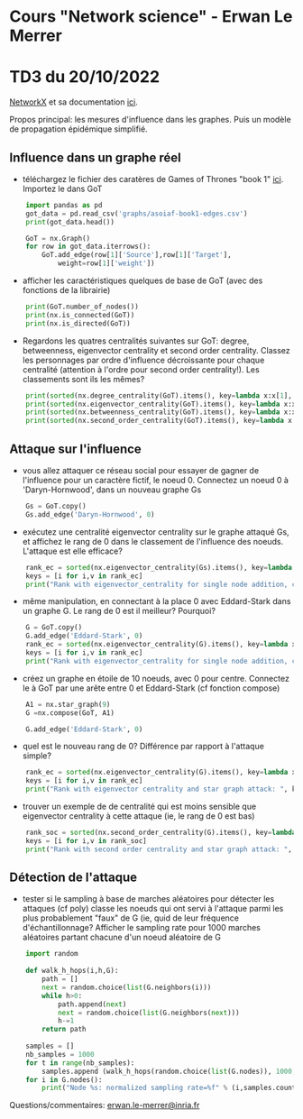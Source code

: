 # Cours "Network science" - Erwan Le Merrer
# TD3 du 20/10/2022

[NetworkX](https://networkx.github.io/) et sa documentation [ici](https://networkx.github.io/documentation/stable/index.html).

Propos principal: les mesures d'influence dans les graphes. Puis un modèle de propagation épidémique simplifié.

## Influence dans un graphe réel

*  téléchargez le fichier des caratères de Games of Thrones "book 1" [ici](https://github.com/mathbeveridge/asoiaf). Importez le dans GoT

```python
    import pandas as pd
    got_data = pd.read_csv('graphs/asoiaf-book1-edges.csv')
    print(got_data.head())

    GoT = nx.Graph()
    for row in got_data.iterrows():
        GoT.add_edge(row[1]['Source'],row[1]['Target'],
            weight=row[1]['weight'])
```

* afficher les caractéristiques quelques de base de GoT (avec des fonctions de la librairie)

```python
    print(GoT.number_of_nodes())
    print(nx.is_connected(GoT))
    print(nx.is_directed(GoT))
```

* Regardons les quatres centralités suivantes sur GoT: degree, betweenness, eigenvector centrality et second order centrality. Classez les personnages par ordre d'influence décroissante pour chaque centralité (attention à l'ordre pour second order centrality!). Les classements sont ils les mêmes?

```python
    print(sorted(nx.degree_centrality(GoT).items(), key=lambda x:x[1], reverse=True))
    print(sorted(nx.eigenvector_centrality(GoT).items(), key=lambda x:x[1], reverse=True))
    print(sorted(nx.betweenness_centrality(GoT).items(), key=lambda x:x[1], reverse=True))
    print(sorted(nx.second_order_centrality(GoT).items(), key=lambda x:x[1], reverse=False))
```

## Attaque sur l'influence 
* vous allez attaquer ce réseau social pour essayer de gagner de l'influence pour un caractère fictif, le noeud 0. Connectez un noeud 0 à 'Daryn-Hornwood', dans un nouveau graphe Gs

```python
    Gs = GoT.copy()
    Gs.add_edge('Daryn-Hornwood', 0)
```

* exécutez une centralité eigenvector centrality sur le graphe attaqué Gs, et affichez le rang de 0 dans le classement de l'influence des noeuds. L'attaque est elle efficace?

```python
    rank_ec = sorted(nx.eigenvector_centrality(Gs).items(), key=lambda x:x[1], reverse=True)
    keys = [i for i,v in rank_ec]
    print("Rank with eigenvector_centrality for single node addition, connected to Daryn-Hornwood: ", keys.index(0))
```

* même manipulation, en connectant à la place 0 avec Eddard-Stark dans un graphe G. Le rang de 0 est il meilleur? Pourquoi?

```python
    G = GoT.copy()
    G.add_edge('Eddard-Stark', 0)
    rank_ec = sorted(nx.eigenvector_centrality(G).items(), key=lambda x:x[1], reverse=True)
    keys = [i for i,v in rank_ec]
    print("Rank with eigenvector_centrality for single node addition, connected to Eddard-Stark: ", keys.index(0))
```

* créez un graphe en étoile de 10 noeuds, avec 0 pour centre. Connectez le à GoT par une arête entre 0 et Eddard-Stark (cf fonction compose)

```python
    A1 = nx.star_graph(9)
    G =nx.compose(GoT, A1)

    G.add_edge('Eddard-Stark', 0)
```

* quel est le nouveau rang de 0? Différence par rapport à l'attaque simple?

```python
    rank_ec = sorted(nx.eigenvector_centrality(G).items(), key=lambda x:x[1], reverse=True)
    keys = [i for i,v in rank_ec]
    print("Rank with eigenvector centrality and star graph attack: ", keys.index(0))
```

* trouver un exemple de de centralité qui est moins sensible que eigenvector centrality à cette attaque (ie, le rang de 0 est bas)

```python
    rank_soc = sorted(nx.second_order_centrality(G).items(), key=lambda x:x[1], reverse=False)
    keys = [i for i,v in rank_soc]
    print("Rank with second order centrality and star graph attack: ", keys.index(0))
```

## Détection de l'attaque

* tester si le sampling à base de marches aléatoires pour détecter les attaques (cf poly) classe les noeuds qui ont servi à l'attaque parmi les plus probablement "faux" de G (ie, quid de leur fréquence d'échantillonnage? Afficher le sampling rate pour 1000 marches aléatoires partant chacune d'un noeud aléatoire de G

```python
    import random
    
    def walk_h_hops(i,h,G):
        path = []
        next = random.choice(list(G.neighbors(i)))
        while h>0:
            path.append(next)
            next = random.choice(list(G.neighbors(next)))
            h-=1
        return path
    
    samples = []
    nb_samples = 1000
    for t in range(nb_samples):
        samples.append (walk_h_hops(random.choice(list(G.nodes)), 1000, G)[-1] )
    for i in G.nodes():
        print("Node %s: normalized sampling rate=%f" % (i,samples.count(i)/nb_samples))
```

Questions/commentaires: erwan.le-merrer@inria.fr
